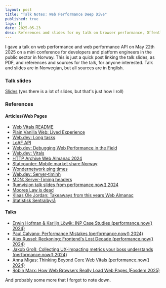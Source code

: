 ```yaml
---
layout: post
title: "Talk Notes: Web Performance Deep Dive"
published: true
tags: []
date: 2025-05-23
desc: References and slides for my talk on browser performance, Offentlig fagdag 2025
---
```


I gave a talk on web performance and web performance API on May 22th 2025 on a mini conference for developers and  platform engineers in the public sector in Norway. This is just a quick post linking the talk slides, as PDF, and references and sources for the talk, for anyone interested. Talk and slides are in Norwegian, but all sources are in English. 

### Talk slides

[Slides](/assets/media/browser-perf.pdf) (yes there is a lot of slides, but that's just how I roll)

### References

#### Articles/Web Pages

- [Web Vitals README](https://github.com/GoogleChrome/web-vitals/)
- [Plain Vanilla Web: Lived Experience](https://plainvanillaweb.com/blog/articles/2024-09-30-lived-experience/)
- [Web.dev: Long tasks](https://web.dev/articles/long-tasks-devtools)
- [LoAF API](https://developer.chrome.com/docs/web-platform/long-animation-frames)
- [Web.dev: Debugging Web Performance in the Field](https://web.dev/articles/debug-performance-in-the-field)
- [Web.dev: Vitals](https://web.dev/articles/vitals)
- [HTTP Archive Web Almanac 2024](https://almanac.httparchive.org/en/2024/)
- [Statcounter: Mobile market share Norway](https://gs.statcounter.com/vendor-market-share/mobile/norway)
- [Wondernetwork ping times](https://wondernetwork.com/pings/Bangkok)
- [Web.dev: Server-timinh](https://web.dev/articles/custom-metrics?utm_source=devtools#server-timing-api)
- [MDN: Server-Timing headers](https://developer.mozilla.org/en-US/docs/Web/HTTP/Reference/Headers/Server-Timing)
- [Rumvision talk slides from performance.now() 2024 ](https://www.rumvision.com/file/upload/doc/20241115-performance-now.pdf)
- [Moores Law is dead](https://cap.csail.mit.edu/death-moores-law-what-it-means-and-what-might-fill-gap-going-forward)
- [Klaas Ole Jordan: Takeaways from this years Web Almanac](https://www.kojordan.com/blog/takeaways-from-this-years-web-almanac)
- [Statistisk Sentralbyrå](https://ssb.no/)

#### Talks

- [Erwin Hofman & Karlijn Löwik: INP Case Studies (performance.now() 2024)](https://www.youtube.com/watch?v=whgZ8PTh82M)
- [Paul Calvano: Performance Mistakes (performance.now() 2024)](https://www.youtube.com/watch?v=j5E_U_hu7g0)
- [Alex Russel: Reckoning: Frontend's Lost Decade (performance.now() 2024)](https://www.youtube.com/watch?v=0XwWVjQOmyg)
- [Jakob Groß: Collecting UX-impacting metrics your boss understands (performance.now() 2024)](https://www.youtube.com/watch?v=Lu9OtuRJ0QI)
- [Anna Migas: Thinking Beyond Core Web Vitals (performance.now() 2024)](https://www.youtube.com/watch?v=8Unbv5MUQq0)
- [Robin Marx: How Web Browsers Really Load Web Pages (Fosdem 2025)](https://fosdem.org/2025/schedule/event/fosdem-2025-4852-how-browsers-really-load-web-pages/)

And probably some more that I forgot to note down. 